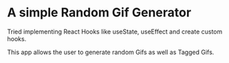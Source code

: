 # A simple Random Gif Generator 

Tried implementing React Hooks like useState, useEffect and create custom hooks.

This app allows the user to generate random Gifs as well as Tagged Gifs.
